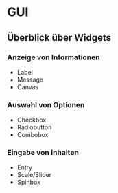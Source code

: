 # GUI

## Überblick über Widgets

### Anzeige von Informationen

* Label
* Message
* Canvas

### Auswahl von Optionen

* Checkbox
* Radiobutton
* Combobox

### Eingabe von Inhalten

* Entry
* Scale/Slider
* Spinbox